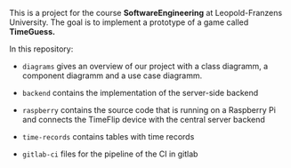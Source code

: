 This is a project for the course **SoftwareEngineering** at Leopold-Franzens
University. The goal is to implement a prototype of a game called **TimeGuess.**

In this repository:

- `diagrams` gives an overview of our project with a class diagramm, a component diagramm and a use case diagramm.

- `backend` contains the implementation of the server-side backend

- `raspberry` contains the source code that is running on a Raspberry Pi and connects the TimeFlip
  device with the central server backend

- `time-records` contains tables with time records

- `gitlab-ci` files for the pipeline of the CI in gitlab



